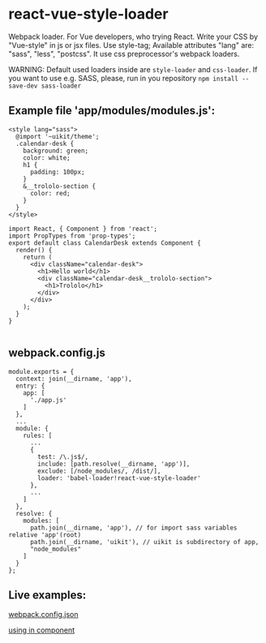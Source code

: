 # react-vue-style-loader
Webpack loader.
For Vue developers, who trying React.
Write your CSS by "Vue-style" in js or jsx files. Use style-tag;
Available attributes "lang" are: "sass", "less", "postcss". It use css preprocessor's webpack loaders.

WARNING:
Default used loaders inside are `style-loader` and `css-loader`.
If you want to use e.g. SASS, please, run in you repository `npm install --save-dev sass-loader`

## Example file 'app/modules/modules.js':
```
<style lang="sass">
  @import '~uikit/theme';
  .calendar-desk {
    background: green;
    color: white;
    h1 {
      padding: 100px;
    }
    &__trololo-section {
      color: red;
    }
  }
</style>

import React, { Component } from 'react';
import PropTypes from 'prop-types';
export default class CalendarDesk extends Component {
  render() {
    return (
      <div className="calendar-desk">
        <h1>Hello world</h1>
        <div className="calendar-desk__trololo-section">
          <h1>Trololo</h1>
        </div>
      </div>
    );
  }
}


```
## webpack.config.js
```
module.exports = {
  context: join(__dirname, 'app'),
  entry: {
    app: [
      './app.js'
    ]
  },
  ...
  module: {
    rules: [
      ...
      {
        test: /\.js$/,
        include: [path.resolve(__dirname, 'app')],
        exclude: [/node_modules/, /dist/],
        loader: 'babel-loader!react-vue-style-loader'
      },
      ...
    ]
  },
  resolve: {
    modules: [
      path.join(__dirname, 'app'), // for import sass variables relative 'app'(root)
      path.join(__dirname, 'uikit'), // uikit is subdirectory of app, 
      "node_modules"
    ]
  }
};
```

## Live examples:

[webpack.config.json](https://github.com/3cL1p5e7/crm.analytics/blob/crm-1/webpack.config.js)

[using in component](https://github.com/3cL1p5e7/crm.analytics/blob/crm-1/webpack.config.js)
